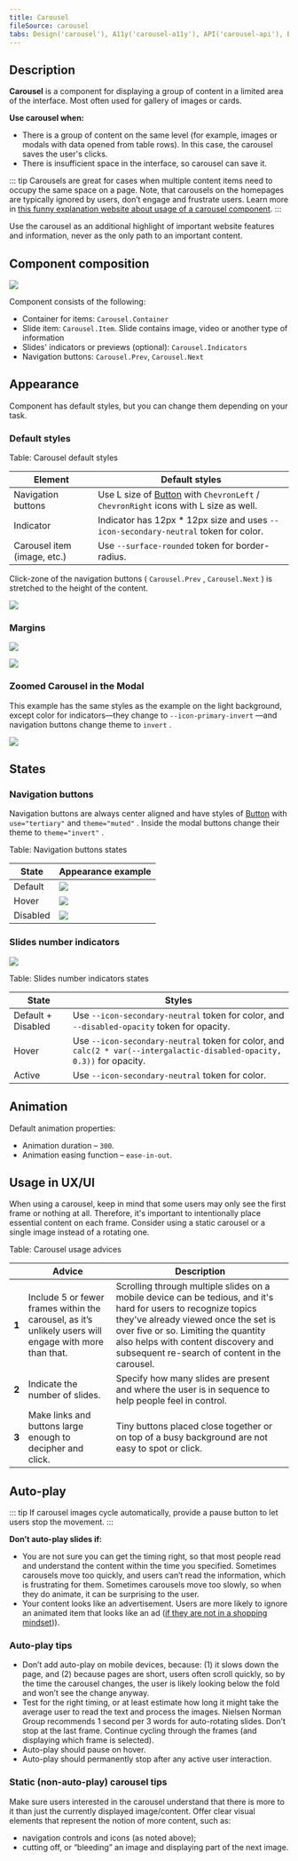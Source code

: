 ```yaml
---
title: Carousel
fileSource: carousel
tabs: Design('carousel'), A11y('carousel-a11y'), API('carousel-api'), Example('carousel-code'), Changelog('carousel-changelog')
---
```


## Description

**Carousel** is a component for displaying a group of content in a limited area of the interface. Most often used for gallery of images or cards.

**Use carousel when:**

* There is a group of content on the same level (for example, images or modals with data opened from table rows). In this case, the carousel saves the user's clicks.
* There is insufficient space in the interface, so carousel can save it.

::: tip
Carousels are great for cases when multiple content items need to occupy the same space on a page. Note, that carousels on the homepages are typically ignored by users, don’t engage and frustrate users. Learn more in [this funny explanation website about usage of a carousel component](http://shouldiuseacarousel.com/).
:::

Use the carousel as an additional highlight of important website features and information, never as the only path to an important content.

## Component composition

![](static/carousel-composition.png)

Component consists of the following:

* Container for items: `Carousel.Container`
* Slide item: `Carousel.Item`. Slide contains image, video or another type of information
* Slides' indicators or previews (optional): `Carousel.Indicators`
* Navigation buttons: `Carousel.Prev`, `Carousel.Next`

## Appearance

Component has default styles, but you can change them depending on your task.

### Default styles

Table: Carousel default styles

| Element            | Default styles                                                        |
| ------------------ | --------------------------------------------------------------------- |
| Navigation buttons | Use L size of [Button](/components/button/button) with `ChevronLeft` / `ChevronRight` icons with L size as well. |
| Indicator          | Indicator has 12px * 12px size and uses `--icon-secondary-neutral` token for color.  |
| Carousel item (image, etc.) | Use `--surface-rounded` token for border-radius. |

Click-zone of the navigation buttons ( `Carousel.Prev` , `Carousel.Next` ) is stretched to the height of the content.

![](static/click-zone-scheme.png)

### Margins

![](static/carousel-margins-1.png)

![](static/carousel-margins-2.png)

### Zoomed Carousel in the Modal

This example has the same styles as the example on the light background, except color for indicators—they change to `--icon-primary-invert` —and navigation buttons change theme to `invert` .

![](static/carousel-dark.png)

## States

### Navigation buttons

Navigation buttons are always center aligned and have styles of [Button](/components/button/button) with `use="tertiary"` and `theme="muted"` . Inside the modal buttons change their theme to `theme="invert"` .

Table: Navigation buttons states

| State    | Appearance example        | 
| -------- | ------------------------- |
| Default  | ![](static/default.png)   |
| Hover    | ![](static/hover.png)     |
| Disabled | ![](static/disabled.png)  |

### Slides number indicators

![](static/default-indicators.png)

Table: Slides number indicators states

| State               | Styles                                                                                             |
| ------------------- | -------------------------------------------------------------------------------------------------- |
| Default + Disabled  | Use `--icon-secondary-neutral` token for color, and `--disabled-opacity` token for opacity.|
| Hover               | Use `--icon-secondary-neutral` token for color, and `calc(2 * var(--intergalactic-disabled-opacity, 0.3))` for opacity.          |
| Active              | Use `--icon-secondary-neutral` token for color.                             |

## Animation

Default animation properties:

* Animation duration – `300`.
* Animation easing function – `ease-in-out`.

## Usage in UX/UI

When using a carousel, keep in mind that some users may only see the first frame or nothing at all. Therefore, it's important to intentionally place essential content on each frame. Consider using a static carousel or a single image instead of a rotating one.

Table: Carousel usage advices

|       | Advice                                                                                                 | Description                                                                                                                                                                                                                                                                           |
| ----- | ------------------------------------------------------------------------------------------------------ | ------------------------------------------------------------------------------------------------------------------------------------------------------------------------------------------------------------------------------------------------------------------------------------- |
| **1** | Include 5 or fewer frames within the carousel, as it’s unlikely users will engage with more than that. | Scrolling through multiple slides on a mobile device can be tedious, and it's hard for users to recognize topics they've already viewed once the set is over five or so. Limiting the quantity also helps with content discovery and subsequent re-search of content in the carousel. |
| **2** | Indicate the number of slides.                                                                         | Specify how many slides are present and where the user is in sequence to help people feel in control.                                                                                                                                                                                 |
| **3** | Make links and buttons large enough to decipher and click.                                             | Tiny buttons placed close together or on top of a busy background are not easy to spot or click.                                                                                                                                                                                      |

## Auto-play

::: tip
If carousel images cycle automatically, provide a pause button to let users stop the movement.
:::

**Don’t auto-play slides if:**

* You are not sure you can get the timing right, so that most people read and understand the content within the time you specified. Sometimes carousels move too quickly, and users can’t read the information, which is frustrating for them. Sometimes carousels move too slowly, so when they do animate, it can be surprising to the user.
* Your content looks like an advertisement. Users are more likely to ignore an animated item that looks like an ad ([if they are not in a shopping mindset](https://www.nngroup.com/articles/designing-effective-carousels/))).

### Auto-play tips

* Don’t add auto-play on mobile devices, because: (1) it slows down the page, and (2) because pages are short, users often scroll quickly, so by the time the carousel changes, the user is likely looking below the fold and won’t see the change anyway.
* Test for the right timing, or at least estimate how long it might take the average user to read the text and process the images. Nielsen Norman Group recommends 1 second per 3 words for auto-rotating slides. Don’t stop at the last frame. Continue cycling through the frames (and displaying which frame is selected).
* Auto-play should pause on hover.
* Auto-play should permanently stop after any active user interaction.

### Static (non-auto-play) carousel tips

Make sure users interested in the carousel understand that there is more to it than just the currently displayed image/content. Offer clear visual elements that represent the notion of more content, such as:

* navigation controls and icons (as noted above); 
* cutting off, or “bleeding” an image and displaying part of the next image.
